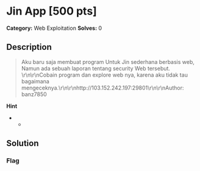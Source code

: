 # Jin App [500 pts]

**Category:** Web Exploitation
**Solves:** 0

## Description
>Aku baru saja membuat program Untuk  Jin sederhana berbasis web, Namun ada sebuah laporan tentang security Web tersebut. \r\n\r\nCobain program dan explore web nya, karena aku tidak tau bagaimana mengeceknya.\r\n\r\nhttp://103.152.242.197:29801\r\n\r\nAuthor: banz7850

**Hint**
* -

## Solution

### Flag

